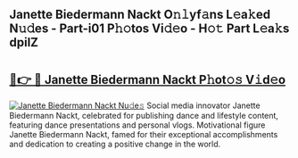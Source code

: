## Janette Biedermann Nackt O𝚗𝚕yf𝚊ns L𝚎a𝚔ed N𝚞𝚍es - Part-i01 P𝚑𝚘tos Vi𝚍𝚎o - H𝚘𝚝 Part L𝚎a𝚔s dpilZ

# <h2><a href="http://kfaznw.oniu.top/?m=Janette+Biedermann+Nackt">🔗👉 🔴 Janette Biedermann Nackt P𝚑ot𝚘𝚜 V𝚒d𝚎o</a></h2>

[![Janette Biedermann Nackt Nu𝚍e𝚜](https://i.imgur.com/0qMVB7G.gif)](http://kfaznw.oniu.top/?m=Janette+Biedermann+Nackt)
Social media innovator Janette Biedermann Nackt, celebrated for publishing dance and lifestyle content, featuring dance presentations and personal vlogs. Motivational figure Janette Biedermann Nackt, famed for their exceptional accomplishments and dedication to creating a positive change in the world.  
